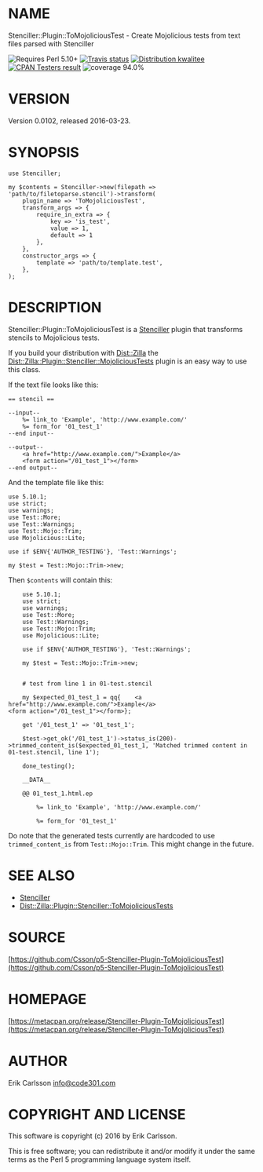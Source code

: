 # NAME

Stenciller::Plugin::ToMojoliciousTest - Create Mojolicious tests from text files parsed with Stenciller

<div>
    <p>
    <img src="https://img.shields.io/badge/perl-5.10+-blue.svg" alt="Requires Perl 5.10+" />
    <a href="https://travis-ci.org/Csson/p5-Stenciller-Plugin-ToMojoliciousTest"><img src="https://api.travis-ci.org/Csson/p5-Stenciller-Plugin-ToMojoliciousTest.svg?branch=master" alt="Travis status" /></a>
    <a href="http://cpants.cpanauthors.org/dist/Stenciller-Plugin-ToMojoliciousTest-0.0102"><img src="https://badgedepot.code301.com/badge/kwalitee/Stenciller-Plugin-ToMojoliciousTest/0.0102" alt="Distribution kwalitee" /></a>
    <a href="http://matrix.cpantesters.org/?dist=Stenciller-Plugin-ToMojoliciousTest%200.0102"><img src="https://badgedepot.code301.com/badge/cpantesters/Stenciller-Plugin-ToMojoliciousTest/0.0102" alt="CPAN Testers result" /></a>
    <img src="https://img.shields.io/badge/coverage-94.0%-yellow.svg" alt="coverage 94.0%" />
    </p>
</div>

# VERSION

Version 0.0102, released 2016-03-23.

# SYNOPSIS

    use Stenciller;

    my $contents = Stenciller->new(filepath => 'path/to/filetoparse.stencil')->transform(
        plugin_name => 'ToMojoliciousTest',
        transform_args => {
            require_in_extra => {
                key => 'is_test',
                value => 1,
                default => 1
            },
        },
        constructor_args => {
            template => 'path/to/template.test',
        },
    );

# DESCRIPTION

Stenciller::Plugin::ToMojoliciousTest is a [Stenciller](https://metacpan.org/pod/Stenciller) plugin that transforms stencils to Mojolicious tests.

If you build your distribution with [Dist::Zilla](https://metacpan.org/pod/Dist::Zilla) the [Dist::Zilla::Plugin::Stenciller::MojoliciousTests](https://metacpan.org/pod/Dist::Zilla::Plugin::Stenciller::MojoliciousTests) plugin is an easy way to use this class.

If the text file looks like this:

    == stencil ==

    --input--
        %= link_to 'Example', 'http://www.example.com/'
        %= form_for '01_test_1'
    --end input--

    --output--
        <a href="http://www.example.com/">Example</a>
        <form action="/01_test_1"></form>
    --end output--

And the template file like this:

    use 5.10.1;
    use strict;
    use warnings;
    use Test::More;
    use Test::Warnings;
    use Test::Mojo::Trim;
    use Mojolicious::Lite;

    use if $ENV{'AUTHOR_TESTING'}, 'Test::Warnings';

    my $test = Test::Mojo::Trim->new;

Then `$contents` will contain this:

        use 5.10.1;
        use strict;
        use warnings;
        use Test::More;
        use Test::Warnings;
        use Test::Mojo::Trim;
        use Mojolicious::Lite;

        use if $ENV{'AUTHOR_TESTING'}, 'Test::Warnings';

        my $test = Test::Mojo::Trim->new;


        # test from line 1 in 01-test.stencil

        my $expected_01_test_1 = qq{    <a href="http://www.example.com/">Example</a>
    <form action="/01_test_1"></form>};

        get '/01_test_1' => '01_test_1';

        $test->get_ok('/01_test_1')->status_is(200)->trimmed_content_is($expected_01_test_1, 'Matched trimmed content in 01-test.stencil, line 1');

        done_testing();

        __DATA__

        @@ 01_test_1.html.ep

            %= link_to 'Example', 'http://www.example.com/'

            %= form_for '01_test_1'

Do note that the generated tests currently are hardcoded to use `trimmed_content_is` from `Test::Mojo::Trim`. This might change in the future.

# SEE ALSO

- [Stenciller](https://metacpan.org/pod/Stenciller)
- [Dist::Zilla::Plugin::Stenciller::ToMojoliciousTests](https://metacpan.org/pod/Dist::Zilla::Plugin::Stenciller::ToMojoliciousTests)

# SOURCE

[https://github.com/Csson/p5-Stenciller-Plugin-ToMojoliciousTest](https://github.com/Csson/p5-Stenciller-Plugin-ToMojoliciousTest)

# HOMEPAGE

[https://metacpan.org/release/Stenciller-Plugin-ToMojoliciousTest](https://metacpan.org/release/Stenciller-Plugin-ToMojoliciousTest)

# AUTHOR

Erik Carlsson <info@code301.com>

# COPYRIGHT AND LICENSE

This software is copyright (c) 2016 by Erik Carlsson.

This is free software; you can redistribute it and/or modify it under
the same terms as the Perl 5 programming language system itself.
